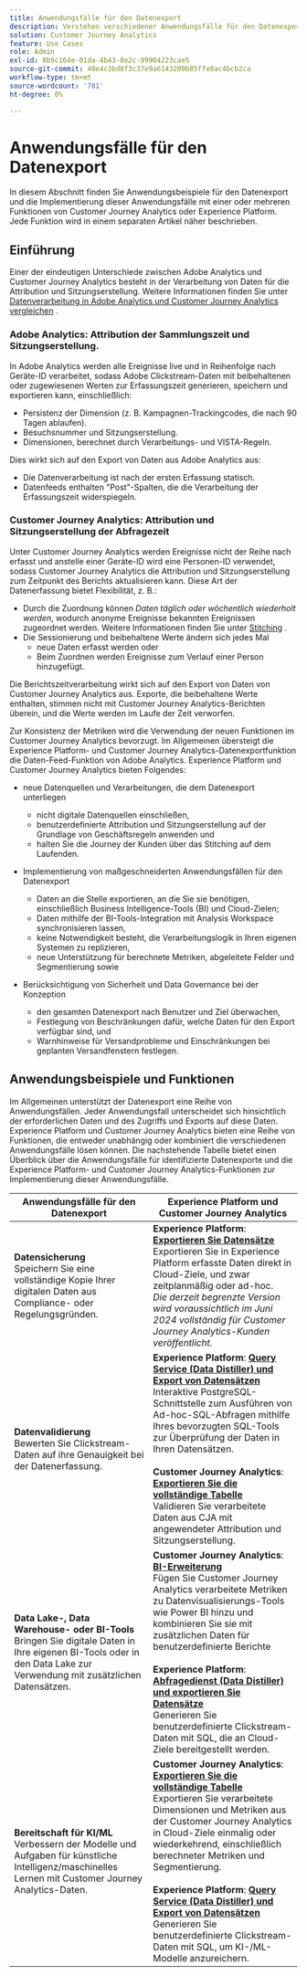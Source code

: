 ```yaml
---
title: Anwendungsfälle für den Datenexport
description: Verstehen verschiedener Anwendungsfälle für den Datenexport zum Customer Journey Analytics
solution: Customer Journey Analytics
feature: Use Cases
role: Admin
exl-id: 8b9c164e-01da-4b43-8e2c-99904223cae5
source-git-commit: 40e4c3bd8f3c37e9a6143200b85ffe0ac4bcb2ca
workflow-type: tm+mt
source-wordcount: '781'
ht-degree: 0%

---
```


# Anwendungsfälle für den Datenexport

In diesem Abschnitt finden Sie Anwendungsbeispiele für den Datenexport und die Implementierung dieser Anwendungsfälle mit einer oder mehreren Funktionen von Customer Journey Analytics oder Experience Platform. Jede Funktion wird in einem separaten Artikel näher beschrieben.

## Einführung

Einer der eindeutigen Unterschiede zwischen Adobe Analytics und Customer Journey Analytics besteht in der Verarbeitung von Daten für die Attribution und Sitzungserstellung. Weitere Informationen finden Sie unter [Datenverarbeitung in Adobe Analytics und Customer Journey Analytics vergleichen](/help/getting-started/aa-vs-cja/data-processing-comparisons.md) .

### Adobe Analytics: Attribution der Sammlungszeit und Sitzungserstellung.

In Adobe Analytics werden alle Ereignisse live und in Reihenfolge nach Geräte-ID verarbeitet, sodass Adobe Clickstream-Daten mit beibehaltenen oder zugewiesenen Werten zur Erfassungszeit generieren, speichern und exportieren kann, einschließlich:

* Persistenz der Dimension (z. B. Kampagnen-Trackingcodes, die nach 90 Tagen ablaufen).
* Besuchsnummer und Sitzungserstellung.
* Dimensionen, berechnet durch Verarbeitungs- und VISTA-Regeln.

Dies wirkt sich auf den Export von Daten aus Adobe Analytics aus:

* Die Datenverarbeitung ist nach der ersten Erfassung statisch.
* Datenfeeds enthalten &quot;Post&quot;-Spalten, die die Verarbeitung der Erfassungszeit widerspiegeln.


### Customer Journey Analytics: Attribution und Sitzungserstellung der Abfragezeit

Unter Customer Journey Analytics werden Ereignisse nicht der Reihe nach erfasst und anstelle einer Geräte-ID wird eine Personen-ID verwendet, sodass Customer Journey Analytics die Attribution und Sitzungserstellung zum Zeitpunkt des Berichts aktualisieren kann. Diese Art der Datenerfassung bietet Flexibilität, z. B.:

* Durch die Zuordnung können _Daten täglich oder wöchentlich wiederholt werden_, wodurch anonyme Ereignisse bekannten Ereignissen zugeordnet werden. Weitere Informationen finden Sie unter [Stitching](../../stitching/overview.md) .
* Die Sessionierung und beibehaltene Werte ändern sich jedes Mal
   * neue Daten erfasst werden oder
   * Beim Zuordnen werden Ereignisse zum Verlauf einer Person hinzugefügt.

Die Berichtszeitverarbeitung wirkt sich auf den Export von Daten von Customer Journey Analytics aus. Exporte, die beibehaltene Werte enthalten, stimmen nicht mit Customer Journey Analytics-Berichten überein, und die Werte werden im Laufe der Zeit verworfen.

Zur Konsistenz der Metriken wird die Verwendung der neuen Funktionen im Customer Journey Analytics bevorzugt. Im Allgemeinen übersteigt die Experience Platform- und Customer Journey Analytics-Datenexportfunktion die Daten-Feed-Funktion von Adobe Analytics. Experience Platform und Customer Journey Analytics bieten Folgendes:

* neue Datenquellen und Verarbeitungen, die dem Datenexport unterliegen

   * nicht digitale Datenquellen einschließen,
   * benutzerdefinierte Attribution und Sitzungserstellung auf der Grundlage von Geschäftsregeln anwenden und
   * halten Sie die Journey der Kunden über das Stitching auf dem Laufenden.

* Implementierung von maßgeschneiderten Anwendungsfällen für den Datenexport

   * Daten an die Stelle exportieren, an die Sie sie benötigen, einschließlich Business Intelligence-Tools (BI) und Cloud-Zielen;
   * Daten mithilfe der BI-Tools-Integration mit Analysis Workspace synchronisieren lassen,
   * keine Notwendigkeit besteht, die Verarbeitungslogik in Ihren eigenen Systemen zu replizieren,
   * neue Unterstützung für berechnete Metriken, abgeleitete Felder und Segmentierung sowie

* Berücksichtigung von Sicherheit und Data Governance bei der Konzeption

   * den gesamten Datenexport nach Benutzer und Ziel überwachen,
   * Festlegung von Beschränkungen dafür, welche Daten für den Export verfügbar sind, und
   * Warnhinweise für Versandprobleme und Einschränkungen bei geplanten Versandfenstern festlegen.


## Anwendungsbeispiele und Funktionen

Im Allgemeinen unterstützt der Datenexport eine Reihe von Anwendungsfällen. Jeder Anwendungsfall unterscheidet sich hinsichtlich der erforderlichen Daten und des Zugriffs und Exports auf diese Daten. Experience Platform und Customer Journey Analytics bieten eine Reihe von Funktionen, die entweder unabhängig oder kombiniert die verschiedenen Anwendungsfälle lösen können. Die nachstehende Tabelle bietet einen Überblick über die Anwendungsfälle für identifizierte Datenexporte und die Experience Platform- und Customer Journey Analytics-Funktionen zur Implementierung dieser Anwendungsfälle.

| Anwendungsfälle für den Datenexport | Experience Platform und Customer Journey Analytics |
|---|---|
| **Datensicherung**<br/> Speichern Sie eine vollständige Kopie Ihrer digitalen Daten aus Compliance- oder Regelungsgründen. | **Experience Platform**: [**Exportieren Sie Datensätze**](export-datasets.md)<br/> Exportieren Sie in Experience Platform erfasste Daten direkt in Cloud-Ziele, und zwar zeitplanmäßig oder ad-hoc.<br/>*Die derzeit begrenzte Version wird voraussichtlich im Juni 2024 vollständig für Customer Journey Analytics-Kunden veröffentlicht.* |
| **Datenvalidierung**<br/> Bewerten Sie Clickstream-Daten auf ihre Genauigkeit bei der Datenerfassung. | **Experience Platform**: [**Query Service (Data Distiller) und Export von Datensätzen**](queryservice-export-datasets.md)<br/> Interaktive PostgreSQL-Schnittstelle zum Ausführen von Ad-hoc-SQL-Abfragen mithilfe Ihres bevorzugten SQL-Tools zur Überprüfung der Daten in Ihren Datensätzen.<br/><br/>**Customer Journey Analytics**: [**Exportieren Sie die vollständige Tabelle**](export-full-table.md)<br/> Validieren Sie verarbeitete Daten aus CJA mit angewendeter Attribution und Sitzungserstellung. |
| **Data Lake-, Data Warehouse- oder BI-Tools**<br/> Bringen Sie digitale Daten in Ihre eigenen BI-Tools oder in den Data Lake zur Verwendung mit zusätzlichen Datensätzen. | **Customer Journey Analytics**: [**BI-Erweiterung**](bi-extension.md)<br/> Fügen Sie Customer Journey Analytics verarbeitete Metriken zu Datenvisualisierungs-Tools wie Power BI hinzu und kombinieren Sie sie mit zusätzlichen Daten für benutzerdefinierte Berichte <br/><br/>**Experience Platform**: [**Abfragedienst (Data Distiller) und exportieren Sie Datensätze**](queryservice-export-datasets.md)<br> Generieren Sie benutzerdefinierte Clickstream-Daten mit SQL, die an Cloud-Ziele bereitgestellt werden. |
| **Bereitschaft für KI/ML**<br/> Verbessern der Modelle und Aufgaben für künstliche Intelligenz/maschinelles Lernen mit Customer Journey Analytics-Daten. | **Customer Journey Analytics**: [**Exportieren Sie die vollständige Tabelle**](export-full-table.md)<br/> Exportieren Sie verarbeitete Dimensionen und Metriken aus der Customer Journey Analytics in Cloud-Ziele einmalig oder wiederkehrend, einschließlich berechneter Metriken und Segmentierung.<br/><br/>**Experience Platform**: [**Query Service (Data Distiller) und Export von Datensätzen**](queryservice-export-datasets.md)<br/> Generieren Sie benutzerdefinierte Clickstream-Daten mit SQL, um KI-/ML-Modelle anzureichern. |

